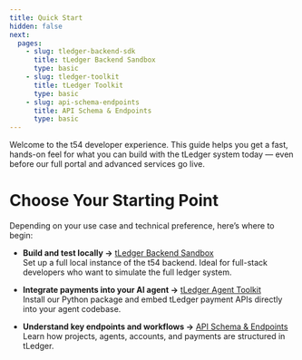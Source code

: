 ```yaml
---
title: Quick Start
hidden: false
next:
  pages:
    - slug: tledger-backend-sdk
      title: tLedger Backend Sandbox
      type: basic
    - slug: tledger-toolkit
      title: tLedger Toolkit
      type: basic
    - slug: api-schema-endpoints
      title: API Schema & Endpoints
      type: basic
---
```

Welcome to the t54 developer experience. This guide helps you get a fast, hands-on feel for what you can build with the tLedger system today — even before our full portal and advanced services go live.

# Choose Your Starting Point

Depending on your use case and technical preference, here’s where to begin:

* **Build and test locally →** [tLedger Backend Sandbox](../docs/tledger-backend-sdk)\
  Set up a full local instance of the t54 backend. Ideal for full-stack developers who want to simulate the full ledger system.

* **Integrate payments into your AI agent →** [tLedger Agent Toolkit](../docs/tledger-toolkit)\
  Install our Python package and embed tLedger payment APIs directly into your agent codebase.

* **Understand key endpoints and workflows →** [API Schema & Endpoints](../docs/api-schema-endpoints)\
  Learn how projects, agents, accounts, and payments are structured in tLedger.